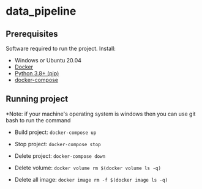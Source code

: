 # data_pipeline
<!-- PREREQUISITES -->
## Prerequisites
Software required to run the project. Install:
- Windows or Ubuntu 20.04
- [Docker](https://docs.docker.com/get-docker/)
- [Python 3.8+ (pip)](https://www.python.org/)
- [docker-compose](https://docs.docker.com/compose/install/)
<!-- RUNNING PROJECT -->
## Running project
*Note: if your machine's operating system is windows then you can use git bash to run the command
- Build project: `docker-compose up`

- Stop project: `docker-compose stop`

- Delete project: `docker-compose down`
- Delete volume: `docker volume rm $(docker volume ls -q)`
- Delete all image: `docker image rm -f $(docker image ls -q)`
